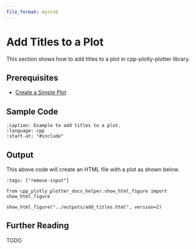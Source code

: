```yaml
---
file_format: mystnb
---
```


# Add Titles to a Plot

This section shows how to add titles to a plot in cpp-plotly-plotter library.

## Prerequisites

- [Create a Simple Plot](create_simple_plot.md)

## Sample Code

```{literalinclude} /../../../examples/add_titles.cpp
:caption: Example to add titles to a plot.
:language: cpp
:start-at: "#include"
```

## Output

This above code will create an HTML file with a plot as shown below.

```{code-cell}
:tags: ["remove-input"]

from cpp_plotly_plotter_docs_helper.show_html_figure import show_html_figure

show_html_figure("../outputs/add_titles.html", version=2)
```

## Further Reading

TODO
